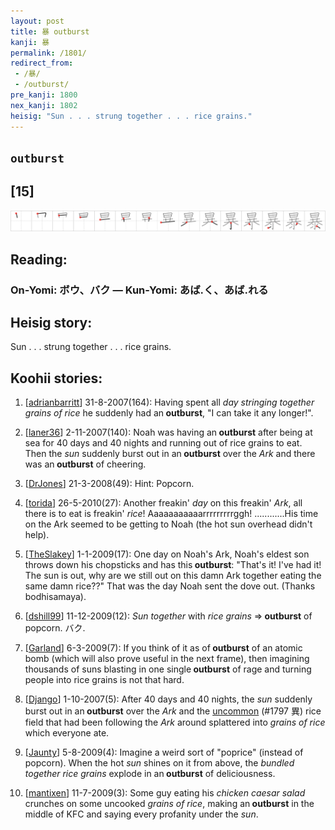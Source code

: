 ```yaml
---
layout: post
title: 暴 outburst
kanji: 暴
permalink: /1801/
redirect_from:
 - /暴/
 - /outburst/
pre_kanji: 1800
nex_kanji: 1802
heisig: "Sun . . . strung together . . . rice grains."
---
```


## `outburst`

## [15]

<div class="stroke"><img src="../images/E69AB4.png" /></div>

## Reading:

### On-Yomi: ボウ、バク &mdash; Kun-Yomi: あば.く、あば.れる

## Heisig story:

Sun . . . strung together . . . rice grains.

## Koohii stories:

1) [<a href="http://kanji.koohii.com/profile/adrianbarritt">adrianbarritt</a>] 31-8-2007(164): Having spent all <em>day</em> <em>stringing together</em> <em>grains of rice</em> he suddenly had an<strong> outburst</strong>, &quot;I can take it any longer!&quot;.

2) [<a href="http://kanji.koohii.com/profile/laner36">laner36</a>] 2-11-2007(140): Noah was having an<strong> outburst</strong> after being at sea for 40 days and 40 nights and running out of rice grains to eat. Then the <em>sun</em> suddenly burst out in an<strong> outburst</strong> over the <em>Ark</em> and there was an<strong> outburst</strong> of cheering.

3) [<a href="http://kanji.koohii.com/profile/DrJones">DrJones</a>] 21-3-2008(49): Hint: Popcorn.

4) [<a href="http://kanji.koohii.com/profile/torida">torida</a>] 26-5-2010(27): Another freakin&#039; <em>day</em> on this freakin&#039; <em>Ark</em>, all there is to eat is freakin&#039; <em>rice</em>! Aaaaaaaaaaarrrrrrrrrggh! ............His time on the Ark seemed to be getting to Noah (the hot sun overhead didn&#039;t help).

5) [<a href="http://kanji.koohii.com/profile/TheSlakey">TheSlakey</a>] 1-1-2009(17): One day on Noah&#039;s Ark, Noah&#039;s eldest son throws down his chopsticks and has this<strong> outburst</strong>: &quot;That&#039;s it! I&#039;ve had it! The sun is out, why are we still out on this damn Ark together eating the same damn rice??&quot; That was the day Noah sent the dove out. (Thanks bodhisamaya).

6) [<a href="http://kanji.koohii.com/profile/dshill99">dshill99</a>] 11-12-2009(12): <em>Sun</em> <em>together</em> with <em>rice grains</em> =&gt;<strong> outburst</strong> of popcorn. バク.

7) [<a href="http://kanji.koohii.com/profile/Garland">Garland</a>] 6-3-2009(7): If you think of it as of<strong> outburst</strong> of an atomic bomb (which will also prove useful in the next frame), then imagining thousands of suns blasting in one single<strong> outburst</strong> of rage and turning people into rice grains is not that hard.

8) [<a href="http://kanji.koohii.com/profile/Django">Django</a>] 1-10-2007(5): After 40 days and 40 nights, the <em>sun</em> suddenly burst out in an<strong> outburst</strong> over the <em>Ark</em> and the <a href="../1797">uncommon</a> (#1797 異) rice field that had been following the <em>Ark</em> around splattered into <em>grains of rice</em> which everyone ate.

9) [<a href="http://kanji.koohii.com/profile/Jaunty">Jaunty</a>] 5-8-2009(4): Imagine a weird sort of &quot;poprice&quot; (instead of popcorn). When the hot <em>sun</em> shines on it from above, the <em>bundled together</em> <em>rice grains</em> explode in an<strong> outburst</strong> of deliciousness.

10) [<a href="http://kanji.koohii.com/profile/mantixen">mantixen</a>] 11-7-2009(3): Some guy eating his <em>chicken caesar salad</em> crunches on some uncooked <em>grains of rice</em>, making an<strong> outburst</strong> in the middle of KFC and saying every profanity under the <em>sun</em>.
